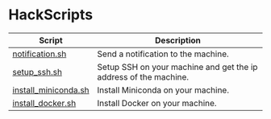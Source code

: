 # HackScripts

| Script | Description |
| --- | --- |
| [notification.sh](/other/notification.sh) | Send a notification to the machine. | 
| [setup_ssh.sh](/setup/setup_ssh.sh) | Setup SSH on your machine and get the ip address of the machine. |
| [install_miniconda.sh](/setup/install_miniconda.sh) | Install Miniconda on your machine. |
| [install_docker.sh](/setup/install_docker.sh) | Install Docker on your machine. | [install_docker.sh](/setup/install_docker.sh) |
